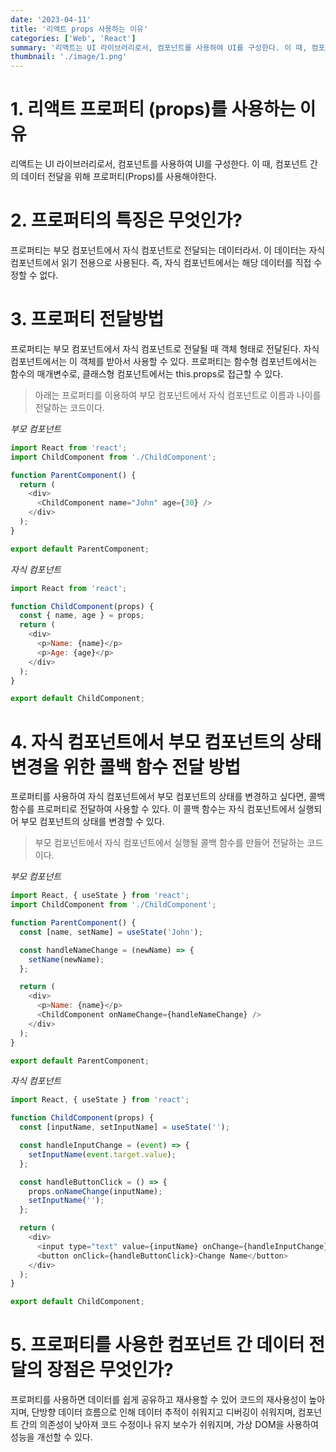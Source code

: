 ```yaml
---
date: '2023-04-11'
title: '리액트 props 사용하는 이유'
categories: ['Web', 'React']
summary: '리액트는 UI 라이브러리로서, 컴포넌트를 사용하여 UI를 구성한다. 이 때, 컴포넌트 간의 데이터 전달을 위해 프로퍼티(Props)를 사용해야한다.'
thumbnail: './image/1.png'
---
```


# 1. 리액트 프로퍼티 (props)를 사용하는 이유

리액트는 UI 라이브러리로서, 컴포넌트를 사용하여 UI를 구성한다. 이 때, 컴포넌트 간의 데이터 전달을 위해 프로퍼티(Props)를 사용해야한다.

# 2. 프로퍼티의 특징은 무엇인가?

프로퍼티는 부모 컴포넌트에서 자식 컴포넌트로 전달되는 데이터라서. 이 데이터는 자식 컴포넌트에서 읽기 전용으로 사용된다. 즉, 자식 컴포넌트에서는 해당 데이터를 직접 수정할 수 없다.

# 3. 프로퍼티 전달방법

프로퍼티는 부모 컴포넌트에서 자식 컴포넌트로 전달될 때 객체 형태로 전달된다. 자식 컴포넌트에서는 이 객체를 받아서 사용할 수 있다. 프로퍼티는 함수형 컴포넌트에서는 함수의 매개변수로, 클래스형 컴포넌트에서는 this.props로 접근할 수 있다.

> 아래는 프로퍼티를 이용하여 부모 컴포넌트에서 자식 컴포넌트로 이름과 나이를 전달하는 코드이다.

_부모 컴포넌트_

```js
import React from 'react';
import ChildComponent from './ChildComponent';

function ParentComponent() {
  return (
    <div>
      <ChildComponent name="John" age={30} />
    </div>
  );
}

export default ParentComponent;

```

_자식 컴포넌트_

```js
import React from 'react';

function ChildComponent(props) {
  const { name, age } = props;
  return (
    <div>
      <p>Name: {name}</p>
      <p>Age: {age}</p>
    </div>
  );
}

export default ChildComponent;

```

# 4. 자식 컴포넌트에서 부모 컴포넌트의 상태 변경을 위한 콜백 함수 전달 방법

프로퍼티를 사용하여 자식 컴포넌트에서 부모 컴포넌트의 상태를 변경하고 싶다면, 콜백 함수를 프로퍼티로 전달하여 사용할 수 있다. 이 콜백 함수는 자식 컴포넌트에서 실행되어 부모 컴포넌트의 상태를 변경할 수 있다.

> 부모 컴포넌트에서 자식 컴포넌트에서 실행될 콜백 함수를 만들어 전달하는 코드이다.

_부모 컴포넌트_

```js
import React, { useState } from 'react';
import ChildComponent from './ChildComponent';

function ParentComponent() {
  const [name, setName] = useState('John');

  const handleNameChange = (newName) => {
    setName(newName);
  };

  return (
    <div>
      <p>Name: {name}</p>
      <ChildComponent onNameChange={handleNameChange} />
    </div>
  );
}

export default ParentComponent;

```

_자식 컴포넌트_

```js
import React, { useState } from 'react';

function ChildComponent(props) {
  const [inputName, setInputName] = useState('');

  const handleInputChange = (event) => {
    setInputName(event.target.value);
  };

  const handleButtonClick = () => {
    props.onNameChange(inputName);
    setInputName('');
  };

  return (
    <div>
      <input type="text" value={inputName} onChange={handleInputChange} />
      <button onClick={handleButtonClick}>Change Name</button>
    </div>
  );
}

export default ChildComponent;

```

# 5. 프로퍼티를 사용한 컴포넌트 간 데이터 전달의 장점은 무엇인가?

프로퍼티를 사용하면 데이터를 쉽게 공유하고 재사용할 수 있어 코드의 재사용성이 높아지며, 단방향 데이터 흐름으로 인해 데이터 추적이 쉬워지고 디버깅이 쉬워지며, 컴포넌트 간의 의존성이 낮아져 코드 수정이나 유지 보수가 쉬워지며, 가상 DOM을 사용하여 성능을 개선할 수 있다.
